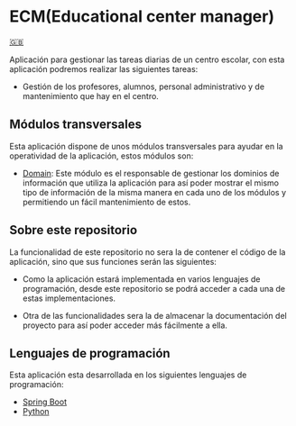 # ECM(Educational center manager)

[:gb:](./README_en.md)

Aplicación para gestionar las tareas diarias de un centro escolar, con esta aplicación podremos realizar las siguientes tareas:

* Gestión de los profesores, alumnos, personal administrativo y de mantenimiento que hay en el centro.

## Módulos transversales
Esta aplicación dispone de unos módulos transversales para ayudar en la operatividad de la aplicación, estos módulos son:

* [Domain](ecm/transversal/domain/domain.md): Este módulo es el responsable de gestionar los dominios de información que utiliza la aplicación para así poder mostrar el mismo tipo de información de la misma manera en cada uno de los módulos y permitiendo un fácil mantenimiento de estos.

## Sobre este repositorio
La funcionalidad de este repositorio no sera la de contener el código de la aplicación, sino que sus funciones serán las siguientes:

* Como la aplicación estará implementada en varios lenguajes de programación, desde este repositorio se podrá acceder a cada una de estas implementaciones.

* Otra de las funcionalidades sera la de almacenar la documentación del proyecto para así poder acceder más fácilmente a ella.

## Lenguajes de programación
Esta aplicación esta desarrollada en los siguientes lenguajes de programación:
* [Spring Boot][url_sb_repo] 
* [Python][url_py_repo]

[url_sb_repo]: https://github.com/xroigmartin/ecm_spring_boot
[url_py_repo]: https://github.com/xroigmartin/ecm_python
